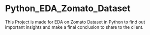 # Python_EDA_Zomato_Dataset

This Project is made for EDA on Zomato Dataset in Python to find out important insights and make a final conclusion to share to the client.
